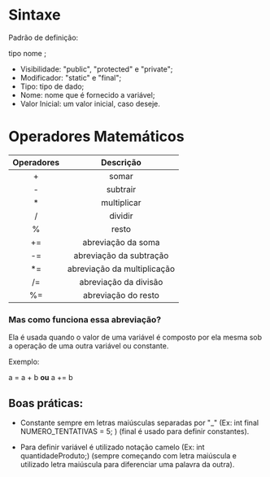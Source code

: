# Sintaxe

Padrão de definição:

<visibilidade> <modificador> tipo nome <valorInicial>;

+ Visibilidade: "public", "protected" e "private";
+ Modificador: "static" e "final";
+ Tipo: tipo de dado;
+ Nome: nome que é fornecido a variável;
+ Valor Inicial: um valor inicial, caso deseje.



# Operadores Matemáticos

| Operadores |          Descrição          |
| :--------: | :-------------------------: |
|     +      |            somar            |
|     -      |          subtrair           |
|     *      |         multiplicar         |
|     /      |           dividir           |
|     %      |            resto            |
|     +=     |     abreviação da soma      |
|     -=     |   abreviação da subtração   |
|     *=     | abreviação da multiplicação |
|     /=     |    abreviação da divisão    |
|     %=     |     abreviação do resto     |



### Mas como funciona essa abreviação?

Ela é usada quando o valor de uma variável é composto por ela mesma sob a operação de uma outra variável ou constante.

Exemplo:

a = a + b **ou** a += b



## Boas práticas:

+ Constante sempre em letras maiúsculas separadas por "_" (Ex: int final NUMERO_TENTATIVAS = 5; ) (final é usado para definir constantes).

+ Para definir variável é utilizado notação camelo (Ex: int quantidadeProduto;) (sempre começando com letra maiúscula e utilizado letra maiúscula para diferenciar uma palavra da outra).

